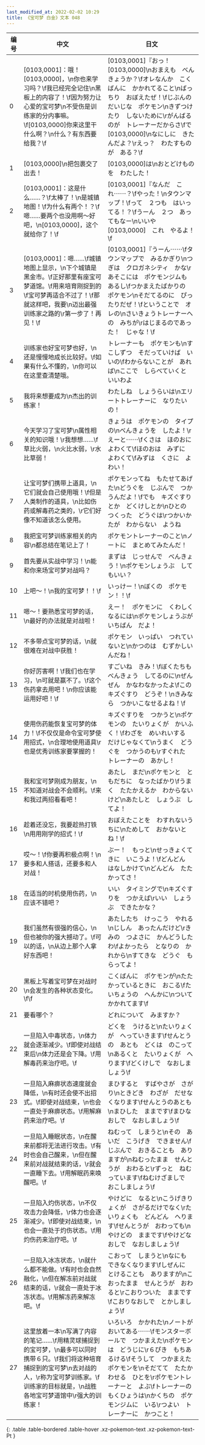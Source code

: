 ```yaml
---
last_modified_at: 2022-02-02 10:29
title: 《宝可梦 白金》文本 048
---
```

| 编号 | 中文 | 日文 |
| ---- | ---- | ---- |
| 0 | [0103,0001]：哦！[0103,0000]，\n你也来学习吗？\f我已经完全记住\n黑板上的内容了！\f因为努力让心爱的宝可梦\n不受伤是训练家的分内事嘛。\f[0103,0000]你来这里干什么啊？\n什么？有东西要给我？\f | [0103,0001]『おっ！　[0103,0000]\nおまえも　べんきょうか？\fオレなんか　こくばんに　かかれてること\nばっちり　おぼえたぜ！\fじぶんの　だいじな　ポケモン\nきずつけたり　しないために\rがんばるのが　トレーナーだからさ\fで　[0103,0000]\nなにしに　きたんだよ？\rえっ？　わたすものが　ある？\f |
| 1 | [0103,0000]\n把包裹交了出去！ | [0103,0000]は\nおとどけものを　わたした！ |
| 2 | [0103,0001]：这是什么……？\f太棒了！\n是城镇地图！\f为什么有两个！？\f嗯……要两个也没用啊～好吧，\n[0103,0000]，这个就给你了！\f | [0103,0001]『なんだ　これ⋯⋯？\fやった！\nタウンマップ！\fって　２つも　はいってる！？\fうーん　２つ　あってもなー\nいいや　[0103,0000]　これ　やるよ！\f |
| 3 | [0103,0001]：嗯……\f城镇地图上显示，\n下个城镇是黑金市。\f正好那里有座宝可梦道馆。\f用来培育刚捉到的\f宝可梦再适合不过了！\f那就这样吧，我要\n迈出最强训练家之路的\r第一步了！再见！\f | [0103,0001]『うーん⋯⋯\fタウンマップで　みるかぎり\nつぎは　クロガネシティ　かな\rあそこには　ポケモンジムも　あるし\fつかまえたばかりの　ポケモン\nそだてるのに　ぴったりだぜ！\fということで　オレの\nさいきょうトレーナーへの　みちが\rはじまるのであった！　じゃな！\f |
| 4 | 训练家也好宝可梦也好，\n还是慢慢地成长比较好。\f如果有什么不懂的，\n你可以在这里查清楚哦。 | トレーナーも　ポケモンも\nすこしずつ　そだっていけば　いいの\fわからないことが　あれば\nここで　しらべていくと　いいわよ |
| 5 | 我将来想要成为\n杰出的训练家！ | わたしね　しょうらいは\nエリートトレーナーに　なりたいの！ |
| 6 | 今天学习了宝可梦\n属性相关的知识哦！\r我想想……\f草比火弱，\n火比水弱，\r水比草弱！ | きょうは　ポケモンの　タイプの\nべんきょうを　したよ！\rえーと⋯⋯\fくさは　ほのおに　よわくて\fほのおは　みずに　よわくて\fみずは　くさに　よわい！ |
| 7 | 让宝可梦们携带上道具，\n它们就会自己使用哦！\f但是人类制作的道具，\n比如伤药或解毒药之类的，\r它们好像不知道该怎么使用。 | ポケモンってね　もたせてあげた\nどうぐを　じぶんで　つかうんだよ！\fでも　キズぐすりとか　どくけしとか\nひとの　つくった　どうぐは\rつかいかたが　わからない　ようね |
| 8 | 我把宝可梦训练家相关的内容\n都总结在笔记上了！ | ポケモントレーナーのこと\nノートに　まとめてみたんだ！ |
| 9 | 首先要从实战中学习！\n能和你来场宝可梦对战吗？ | まずは　じっせんで　べんきょう！\nポケモンしょうぶ　してもいい？ |
| 10 | 上吧～！\n我的宝可梦！！\f | いっけー！\nぼくの　ポケモン！！\f |
| 11 | 嗯～！要熟悉宝可梦的话，\n最好的办法就是对战啦！ | えー！　ポケモンに　くわしくなるには\nポケモンしょうぶが　いちばん　だよ！ |
| 12 | 不多带点宝可梦的话，\n就很难在对战中获胜！ | ポケモン　いっぱい　つれていないと\nかつのは　むずかしいんだね！ |
| 13 | 你好厉害啊！\f我们也在学习，\n可就是赢不了。\f这个伤药拿去用吧！\n你应该能运用好吧！\f | すごいね　きみ！\fぼくたちも　べんきょう　してるのに\nぜんぜん　かなわなかったよ\fこの　キズぐすり　どうぞ！\nきみなら　つかいこなせるよね！\f |
| 14 | 使用伤药能恢复宝可梦的体力！\f不仅仅是命令宝可梦使用招式，\n合理地使用道具\r也是优秀训练家要掌握的！ | キズぐすりを　つかうと\nポケモンの　たいりょくが　かいふく！\fわざを　めいれいする　だけじゃなくて\nうまく　どうぐを　つかうのも\rすぐれた　トレーナーの　あかし！ |
| 15 | 我和宝可梦刚成为朋友，\n不知道对战会不会顺利。\f来和我过两招看看吧！ | あたし　まだ\nポケモンと　ともだちに　なったばかり\fうまく　たたかえるか　わからないけど\nあたしと　しょうぶ　してよ！ |
| 16 | 趁着还没忘，我要趁热打铁\n用用刚学的招式！\f | おぼえたことを　わすれないうちに\nためして　おかないとね！\f |
| 17 | 哎～！\f你要再积极点啊！\n要多和人搭话，还要多和人对战！ | ぶー！　もっと\nせっきょくてきに　いこうよ！\fどんどん　はなしかけて\nどんどん　たたかってさ！ |
| 18 | 在适当的时机使用伤药，\n应该不错吧？ | いい　タイミングで\nキズぐすりを　つかえば\rいい　しょうぶ　できたかな？ |
| 19 | 我们虽然有很强的信心，\n但也被你的强大撼动了。\f可以的话，\n从边上那个人拿好东西吧！ | あたしたち　けっこう　やれる\nじしん　あったんだけど\rきみの　つよさに　かんどうしたわ\fよかったら　となりの　かれから\nすてきな　どうぐ　もらってよ！ |
| 20 | 黑板上写着宝可梦在对战时\n会发生的各种状态变化。\f\f | こくばんに　ポケモンが\nたたかっているときに　おこる\fたいちょうの　へんかに\nついて　かかれてます\f |
| 21 | 要看哪个？ | どれについて　みますか？ |
| 22 | 一旦陷入中毒状态，\n体力就会逐渐减少。\f即使对战结束后\n体力还是会下降。\f用解毒药来治疗吧。\f | どくを　うけると\nたいりょくが　へっていきます\fせんとうの　あとも　どくは　のこって\nあるくと　たいりょくが　へります\fどくけしで　なおしましょう\f |
| 23 | 一旦陷入麻痹状态速度就会降低，\n有时还会使不出招式。\f即使对战结束，\n也会一直处于麻痹状态。\f用解麻药来治疗吧。\f | まひすると　すばやさが　さがり\nときどき　わざが　だせなくなります\fせんとうのあとも\nまひした　ままです\fまひなおしで　なおしましょう\f |
| 24 | 一旦陷入睡眠状态，\n在醒来前都将无法进行攻击。\f有时也会自己醒来，\n但在醒来前对战就结束的话，\r就会一直睡下去。\f用解眠药来唤醒吧。\f | ねむって　しまうと\nその　あいだ　こうげき　できません\fじぶんで　おきることも　ありますが\nねむったまま　せんとうが　おわると\rずっと　ねむっています\fねむけざましで　おこしましょう\f |
| 25 | 一旦陷入灼伤状态，\n不仅攻击力会降低，\r体力也会逐渐减少。\f即使对战结束，\n也会一直处于灼伤状态。\f用灼伤药来治疗吧。\f | やけどに　なると\nこうげきりょくが　さがるだけでなく\rたいりょくも　どんどん　へります\fせんとうが　おわっても\nやけどの　ままです\fやけどなおしで　なおしましょう\f |
| 26 | 一旦陷入冰冻状态，\n就什么都不能做。\f有时也会自然融化，\n但在解冻前对战就结束的话，\r就会一直处于冰冻状态。\f用解冻药来解冻吧。\f | こおって　しまうと\nなにも　できなくなります\fしぜんに　とけることも　ありますが\nこおったまま　せんとうが　おわると\rこおりついた　ままです\fこおりなおしで　とかしましょう\f |
| 27 | 这里放着一本\n写满了内容的笔记……\f用精灵球捕捉到的宝可梦，\n最多可以同时携带６只。\f我们将这种培育捕捉到的宝可梦\n去对战的人，\r称为宝可梦训练家。\f训练家的目标就是，\n战胜各地宝可梦道馆中\r强大的训练家！ | いろいろ　かかれた\nノートが　おいてある⋯⋯\fモンスターボールで　つかまえた\nポケモンは　どうじに\r６ぴき　もちあるける\fそうして　つかまえた　ポケモンを\nそだてて　たたかわせる　ひとを\rポケモントレーナーと　よぶ\fトレーナーの　もくひょうは\nかくちの　ポケモンジムに　いる\rつよい　トレーナーに　かつこと！ |
{: .table .table-bordered .table-hover .xz-pokemon-text .xz-pokemon-text-Pt }